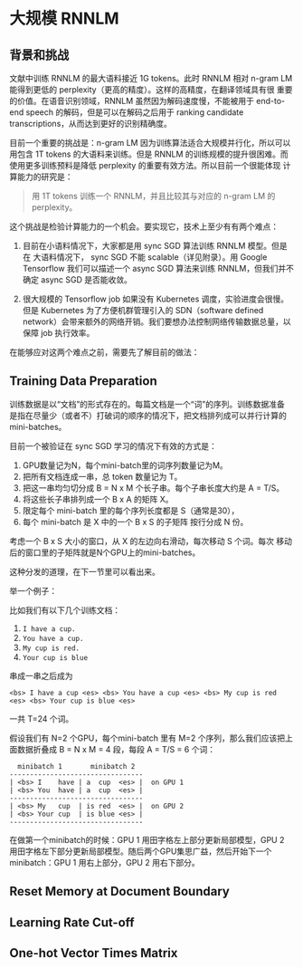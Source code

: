 # 大规模 RNNLM

## 背景和挑战

文献中训练 RNNLM 的最大语料接近 1G tokens。此时 RNNLM 相对 n-gram LM
能得到更低的 perplexity（更高的精度）。这样的高精度，在翻译领域具有很
重要的价值。在语音识别领域，RNNLM 虽然因为解码速度慢，不能被用于
end-to-end speech 的解码，但是可以在解码之后用于 ranking candidate
transcriptions，从而达到更好的识别精确度。

目前一个重要的挑战是：n-gram LM 因为训练算法适合大规模并行化，所以可以
用包含 1T tokens 的大语料来训练。但是 RNNLM 的训练规模的提升很困难。而
使用更多训练预料是降低 perplexity 的重要有效方法。所以目前一个很能体现
计算能力的研究是：

> 用 1T tokens 训练一个 RNNLM，并且比较其与对应的 n-gram LM 的
> perplexity。

这个挑战是检验计算能力的一个机会。要实现它，技术上至少有有两个难点：

1. 目前在小语料情况下，大家都是用 sync SGD 算法训练 RNNLM 模型。但是在
   大语料情况下， sync SGD 不能 scalable（详见附录）。用 Google
   Tensorflow 我们可以描述一个 async SGD 算法来训练 RNNLM，但我们并不
   确定 async SGD 是否能收敛。

1. 很大规模的 Tensorflow job 如果没有 Kubernetes 调度，实验进度会很慢。
   但是 Kubernetes 为了方便机群管理引入的 SDN（software defined
   network）会带来额外的网络开销。我们要想办法控制网络传输数据总量，以
   保障 job 执行效率。


在能够应对这两个难点之前，需要先了解目前的做法：

## Training Data Preparation

训练数据是以“文档”的形式存在的。每篇文档是一个“词”的序列。训练数据准备
是指在尽量少（或者不）打破词的顺序的情况下，把文档排列成可以并行计算的
mini-batches。

目前一个被验证在 sync SGD 学习的情况下有效的方式是：

1. GPU数量记为N，每个mini-batch里的词序列数量记为M。
1. 把所有文档连成一串，总 token 数量记为 T。
1. 把这一串均匀切分成 B = N x M 个长子串。每个子串长度大约是 A = T/S。
1. 将这些长子串排列成一个 B x A 的矩阵 X。
1. 限定每个 mini-batch 里的每个序列长度都是 S（通常是30），
1. 每个 mini-batch 是 X 中的一个 B x S 的子矩阵 按行分成 N 份。

考虑一个 B x S 大小的窗口，从 X 的左边向右滑动，每次移动 S 个词。每次
移动后的窗口里的子矩阵就是N个GPU上的mini-batches。

这种分发的道理，在下一节里可以看出来。

举一个例子：

比如我们有以下几个训练文档：

1. `I have a cup.`
1. `You have a cup.`
1. `My cup is red.`
1. `Your cup is blue`

串成一串之后成为

```
<bs> I have a cup <es> <bs> You have a cup <es> <bs> My cup is red <es> <bs> Your cup is blue <es>
```

一共 T=24 个词。

假设我们有 N=2 个GPU，每个mini-batch 里有 M=2 个序列，那么我们应该把上
面数据折叠成 B = N x M = 4 段，每段 A = T/S = 6 个词：

```
  minibatch 1       minibatch 2
---------------------------------
| <bs> I    have | a  cup  <es> |  on GPU 1
| <bs> You  have | a  cup  <es> |
---------------------------------
| <bs> My   cup  | is red  <es> |  on GPU 2
| <bs> Your cup  | is blue <es> |
---------------------------------
```

在做第一个minibatch的时候：GPU 1 用田字格左上部分更新局部模型，GPU 2
用田字格左下部分更新局部模型。随后两个GPU集思广益，然后开始下一个
minibatch：GPU 1 用右上部分，GPU 2 用右下部分。

## Reset Memory at Document Boundary



## Learning Rate Cut-off

## One-hot Vector Times Matrix
